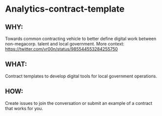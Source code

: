 # Analytics-contract-template

## WHY:

Towards common contracting vehicle to better define digital work between non-megacorp. talent and local government.
More context: https://twitter.com/vr00n/status/985544553284255750

## WHAT:

Contract templates to develop digital tools for local government operations.

## HOW: 

Create issues to join the conversation or submit an example of a contract that works for you.
